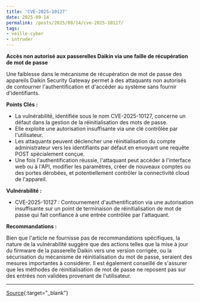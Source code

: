 ```yaml
---
title: 'CVE-2025-10127'
date: 2025-09-14
permalink: /posts/2025/09/14/cve-2025-10127/
tags:
- veille-cyber
- intruder
---
```

**Accès non autorisé aux passerelles Daikin via une faille de récupération de mot de passe**

Une faiblesse dans le mécanisme de récupération de mot de passe des appareils Daikin Security Gateway permet à des attaquants non autorisés de contourner l'authentification et d'accéder au système sans fournir d'identifiants.

**Points Clés :**

*   La vulnérabilité, identifiée sous le nom CVE-2025-10127, concerne un défaut dans la gestion de la réinitialisation des mots de passe.
*   Elle exploite une autorisation insuffisante via une clé contrôlée par l'utilisateur.
*   Les attaquants peuvent déclencher une réinitialisation du compte administrateur vers les identifiants par défaut en envoyant une requête POST spécialement conçue.
*   Une fois l'authentification réussie, l'attaquant peut accéder à l'interface web ou à l'API, modifier les paramètres, créer de nouveaux comptes ou des portes dérobées, et potentiellement contrôler la connectivité cloud de l'appareil.

**Vulnérabilité :**

*   CVE-2025-10127 : Contournement d'authentification via une autorisation insuffisante sur un point de terminaison de réinitialisation de mot de passe qui fait confiance à une entrée contrôlée par l'attaquant.

**Recommandations :**

Bien que l'article ne fournisse pas de recommandations spécifiques, la nature de la vulnérabilité suggère que des actions telles que la mise à jour du firmware de la passerelle Daikin vers une version corrigée, ou la sécurisation du mécanisme de réinitialisation du mot de passe, seraient des mesures importantes à considérer. Il est également conseillé de s'assurer que les méthodes de réinitialisation de mot de passe ne reposent pas sur des entrées non validées provenant de l'utilisateur.

---
[Source](https://cvemon.intruder.io/cves/CVE-2025-10127){:target="_blank"}
